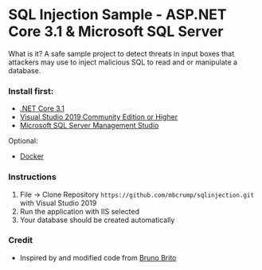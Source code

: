 # SQL Injection Sample - ASP.NET Core 3.1 & Microsoft SQL Server

What is it? A safe sample project to detect threats in input boxes that attackers may use to inject malicious SQL to read and or manipulate a database.

### Install first:

- [.NET Core 3.1](https://dotnet.microsoft.com/download)
- [Visual Studio 2019 Community Edition or Higher](https://visualstudio.microsoft.com/)
- [Microsoft SQL Server Management Studio](https://docs.microsoft.com/en-us/sql/ssms/download-sql-server-management-studio-ssms?view=sql-server-ver15)

Optional:

- [Docker](https://docker.com)

### Instructions

1. File -> Clone Repository `https://github.com/mbcrump/sqlinjection.git` with Visual Studio 2019
2. Run the application with IIS selected
3. Your database should be created automatically

### Credit

- Inspired by and modified code from [Bruno Brito](https://www.brunobrito.net.br/aspnet-core-owasp-injection/)
